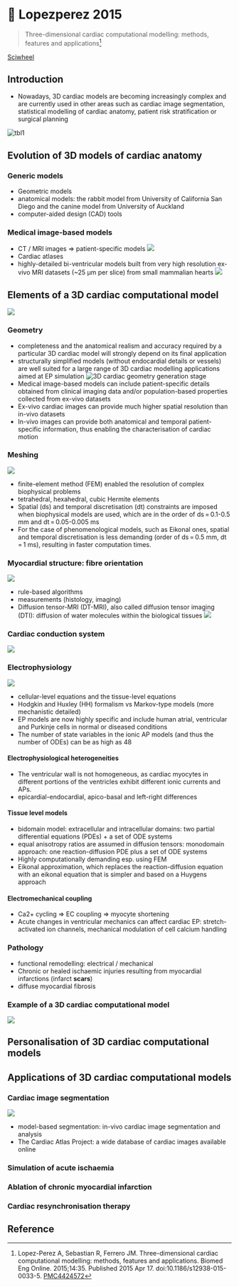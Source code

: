 # 📒 Lopezperez 2015


> Three-dimensional cardiac computational modelling: methods, features and applications[^Lopez-Perez2015]

[Sciwheel](https://sciwheel.com/work/#/items/3609994)

<!--more-->

## Introduction
* Nowadays, 3D cardiac models are becoming increasingly complex and are currently used in other areas such as cardiac image segmentation, statistical modelling of cardiac anatomy, patient risk stratification or surgical planning

![tbl1](https://user-images.githubusercontent.com/40054455/86703723-bf6c2200-c046-11ea-9c08-7b7a846db893.png)

## Evolution of 3D models of cardiac anatomy
### Generic models
* Geometric models
* anatomical models: the rabbit model from University of California San Diego and the canine model from University of Auckland
* computer-aided design (CAD) tools
### Medical image-based models
* CT / MRI images => patient-specific models
![](https://www.ncbi.nlm.nih.gov/pmc/articles/PMC4424572/bin/12938_2015_33_Fig1_HTML.jpg)
* Cardiac atlases
* highly-detailed bi-ventricular models built from very high resolution ex-vivo MRI datasets (~25 μm per slice) from small mammalian hearts
![](https://www.ncbi.nlm.nih.gov/pmc/articles/PMC4424572/bin/12938_2015_33_Fig2_HTML.jpg)

## Elements of a 3D cardiac computational model
![](https://www.ncbi.nlm.nih.gov/pmc/articles/PMC4424572/bin/12938_2015_33_Fig3_HTML.jpg)
### Geometry
* completeness and the anatomical realism and accuracy required by a particular 3D cardiac model will strongly depend on its final application
* structurally simplified models (without endocardial details or vessels) are well suited for a large range of 3D cardiac modelling applications aimed at EP simulation
![](https://www.ncbi.nlm.nih.gov/pmc/articles/PMC4424572/bin/12938_2015_33_Fig4_HTML.jpg "3D cardiac geometry generation stage")
* Medical image-based models can include patient-specific details obtained from clinical imaging data and/or population-based properties collected from ex-vivo datasets
* Ex-vivo cardiac images can provide much higher spatial resolution than in-vivo datasets
* In-vivo images can provide both anatomical and temporal patient-specific information, thus enabling the characterisation of cardiac motion
### Meshing
![](https://www.ncbi.nlm.nih.gov/pmc/articles/PMC4424572/bin/12938_2015_33_Fig5_HTML.jpg)
* finite-element method (FEM) enabled the resolution of complex biophysical problems
* tetrahedral, hexahedral, cubic Hermite elements
* Spatial (ds) and temporal discretisation (dt) constraints are imposed when biophysical models are used, which are in the order of ds = 0.1-0.5 mm and dt = 0.05-0.005 ms
* For the case of phenomenological models, such as Eikonal ones, spatial and temporal discretisation is less demanding (order of ds = 0.5 mm, dt = 1 ms), resulting in faster computation times.
### Myocardial structure: fibre orientation
![](https://www.ncbi.nlm.nih.gov/pmc/articles/PMC4424572/bin/12938_2015_33_Fig6_HTML.jpg)
* rule-based algorithms
* measurements (histology, imaging)
* Diffusion tensor-MRI (DT-MRI), also called diffusion tensor imaging (DTI):  diffusion of water molecules within the biological tissues
![](hhttps://www.ncbi.nlm.nih.gov/pmc/articles/PMC4424572/bin/12938_2015_33_Fig7_HTML.jpg)
### Cardiac conduction system
![](https://www.ncbi.nlm.nih.gov/pmc/articles/PMC4424572/bin/12938_2015_33_Fig8_HTML.jpg)
### Electrophysiology
![](https://www.ncbi.nlm.nih.gov/pmc/articles/PMC4424572/bin/12938_2015_33_Fig9_HTML.jpg)
* cellular-level equations and the tissue-level equations
* Hodgkin and Huxley (HH) formalism vs Markov-type models (more mechanistic detailed)
* EP models are now highly specific and include human atrial, ventricular and Purkinje cells in normal or diseased conditions
* The number of state variables in the ionic AP models (and thus the number of ODEs) can be as high as 48
#### Electrophysiological heterogeneities
* The ventricular wall is not homogeneous, as cardiac myocytes in different portions of the ventricles exhibit different ionic currents and APs.
* epicardial-endocardial, apico-basal and left-right differences
#### Tissue level models
* bidomain model: extracellular and intracellular domains: two partial differential equations (PDEs) + a set of ODE systems
* equal anisotropy ratios are assumed in diffusion tensors: monodomain approach: one reaction-diffusion PDE plus a set of ODE systems
* Highly computationally demanding esp. using FEM
* Eikonal approximation, which replaces the reaction-diffusion equation with an eikonal equation that is simpler and based on a Huygens approach
#### Electromechanical coupling
* Ca2+ cycling => EC coupling => myocyte shortening
* Acute changes in ventricular mechanics can affect cardiac EP: stretch-activated ion channels, mechanical modulation of cell calcium handling
### Pathology
* functional remodelling: electrical / mechanical
* Chronic or healed ischaemic injuries resulting from myocardial infarctions (infarct **scars**)
* diffuse myocardial fibrosis
### Example of a 3D cardiac computational model
![](https://www.ncbi.nlm.nih.gov/pmc/articles/PMC4424572/bin/12938_2015_33_Fig10_HTML.jpg)
## Personalisation of 3D cardiac computational models
## Applications of 3D cardiac computational models
### Cardiac image segmentation
![](https://www.ncbi.nlm.nih.gov/pmc/articles/PMC4424572/bin/12938_2015_33_Fig11_HTML.jpg)
* model-based segmentation: in-vivo cardiac image segmentation and analysis
* The Cardiac Atlas Project: a wide database of cardiac images available online
### Simulation of acute ischaemia
### Ablation of chronic myocardial infarction
### Cardiac resynchronisation therapy
## Reference
[^Lopez-Perez2015]: Lopez-Perez A, Sebastian R, Ferrero JM. Three-dimensional cardiac computational modelling: methods, features and applications. Biomed Eng Online. 2015;14:35. Published 2015 Apr 17. doi:10.1186/s12938-015-0033-5. [PMC4424572](https://www.ncbi.nlm.nih.gov/pmc/articles/PMC4424572/)

